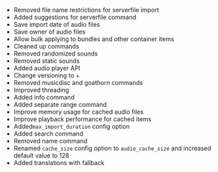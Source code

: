 - Removed file name restrictions for serverfile import
- Added suggestions for serverfile command
- Save import date of audio files
- Save owner of audio files
- Allow bulk applying to bundles and other container items
- Cleaned up commands
- Removed randomized sounds
- Removed static sounds
- Added audio player API
- Change versioning to <modversion>+<minecraftversion>
- Removed musicdisc and goathorn commands
- Improved threading
- Added info command
- Added separate range command
- Improve memory usage for cached audio files
- Improve playback performance for cached items
- Added`max_import_duration` config option
- Added search command
- Removed name command
- Renamed `cache_size` config option to `audio_cache_size` and increased default value to 128
- Added translations with fallback
